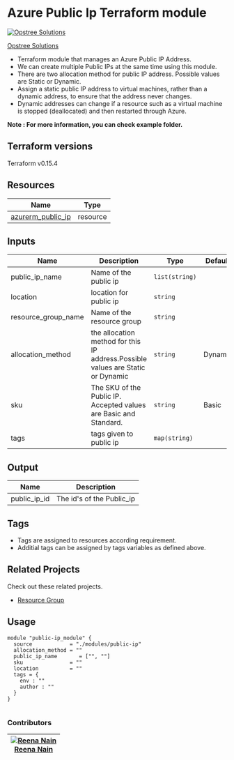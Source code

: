 Azure Public Ip Terraform module
=====================================

[![Opstree Solutions][opstree_avatar]][opstree_homepage]

[Opstree Solutions][opstree_homepage] 

  [opstree_homepage]: https://opstree.github.io/
  [opstree_avatar]: https://img.cloudposse.com/150x150/https://github.com/opstree.png

* Terraform module that manages an Azure Public IP Address.
* We can create multiple Public IPs at the same time using this module.
* There are two allocation method for public IP address. Possible values are Static or Dynamic.
* Assign a static public IP address to virtual machines, rather than a dynamic address, to ensure that the address never changes.
* Dynamic addresses can change if a resource such as a virtual machine is stopped (deallocated) and then restarted through Azure.

**Note : For more information, you can check example folder.**

Terraform versions
------------------
Terraform v0.15.4

Resources
------
| Name | Type |
|------|------|
| [azurerm_public_ip](https://registry.terraform.io/providers/hashicorp/azurerm/latest/docs/resources/public_ip) | resource |


Inputs
------
| Name | Description | Type | Default | Required |
|------|-------------|------|---------|:--------:|
| public_ip_name | Name of the public ip | `list(string)` |  | yes |
| location | location for public ip | `string` |  | yes |
|  resource_group_name | Name of the resource group | `string` | | yes |
| allocation_method | the allocation method for this IP address.Possible values are Static or Dynamic | `string` | Dynamic | yes |
| sku | The SKU of the Public IP. Accepted values are Basic and Standard. | `string` | Basic | no |
| tags | tags given to public ip | `map(string)` | | no |






Output
------
| Name | Description |
|------|-------------|  
| public_ip_id | The id's of the Public_ip |


Tags
----
* Tags are assigned to resources according requirement.
* Additial tags can be assigned by tags variables as defined above.


## Related Projects

Check out these related projects.

* [Resource Group](https://registry.terraform.io/modules/OT-terraform-azure-modules/resource-group/azure/latest)


Usage
------

```hcl
module "public-ip_module" {
  source            = "./modules/public-ip"
  allocation_method = ""
  public_ip_name       = ["", ""]
  sku               = ""
  location          = ""
  tags = {
    env : ""
    author : ""
  }
}


```

### Contributors
|  [![Reena Nain][Reena_avatar]][Reena_homepage]<br/>[Reena Nain][Reena_homepage] |
|---|


  [reena_homepage]: https://github.com/reena.nai 
  [reena_avatar]: https://gitlab.com/uploads/-/system/user/avatar/9292330/avatar.png?width=400
   

